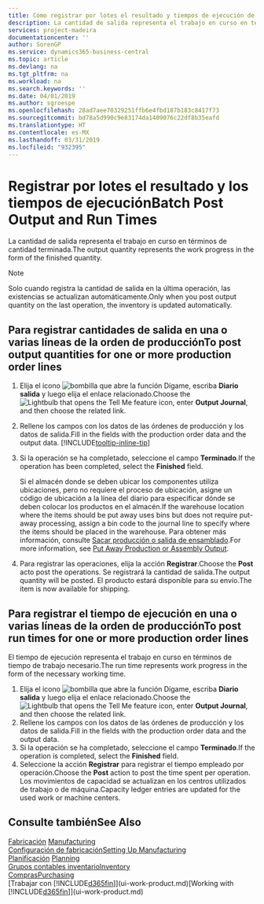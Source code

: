 ```yaml
---
title: Cómo registrar por lotes el resultado y tiempos de ejecución de producción | Documentos de Microsoft
description: La cantidad de salida representa el trabajo en curso en términos de cantidad terminada.
services: project-madeira
documentationcenter: ''
author: SorenGP
ms.service: dynamics365-business-central
ms.topic: article
ms.devlang: na
ms.tgt_pltfrm: na
ms.workload: na
ms.search.keywords: ''
ms.date: 04/01/2019
ms.author: sgroespe
ms.openlocfilehash: 28ad7aee70329251ffb6e4fbd187b183c8417f73
ms.sourcegitcommit: bd78a5d990c9e83174da1409076c22df8b35eafd
ms.translationtype: HT
ms.contentlocale: es-MX
ms.lasthandoff: 03/31/2019
ms.locfileid: "932395"
---
```

# <a name="batch-post-output-and-run-times"></a><span data-ttu-id="007c7-103">Registrar por lotes el resultado y los tiempos de ejecución</span><span class="sxs-lookup"><span data-stu-id="007c7-103">Batch Post Output and Run Times</span></span>
<span data-ttu-id="007c7-104">La cantidad de salida representa el trabajo en curso en términos de cantidad terminada.</span><span class="sxs-lookup"><span data-stu-id="007c7-104">The output quantity represents the work progress in the form of the finished quantity.</span></span>  

> [!NOTE]
> <span data-ttu-id="007c7-105">Solo cuando registra la cantidad de salida en la última operación, las existencias se actualizan automáticamente.</span><span class="sxs-lookup"><span data-stu-id="007c7-105">Only when you post output quantity on the last operation, the inventory is updated automatically.</span></span>  

## <a name="to-post-output-quantities-for-one-or-more-production-order-lines"></a><span data-ttu-id="007c7-106">Para registrar cantidades de salida en una o varias líneas de la orden de producción</span><span class="sxs-lookup"><span data-stu-id="007c7-106">To post output quantities for one or more production order lines</span></span>
1. <span data-ttu-id="007c7-107">Elija el icono ![bombilla que abre la función Dígame](media/ui-search/search_small.png "Dígame que desea hacer"), escriba **Diario salida** y luego elija el enlace relacionado.</span><span class="sxs-lookup"><span data-stu-id="007c7-107">Choose the ![Lightbulb that opens the Tell Me feature](media/ui-search/search_small.png "Tell me what you want to do") icon, enter **Output Journal**, and then choose the related link.</span></span>  
2. <span data-ttu-id="007c7-108">Rellene los campos con los datos de las órdenes de producción y los datos de salida.</span><span class="sxs-lookup"><span data-stu-id="007c7-108">Fill in the fields with the production order data and the output data.</span></span> [!INCLUDE[tooltip-inline-tip](includes/tooltip-inline-tip_md.md)]
3. <span data-ttu-id="007c7-109">Si la operación se ha completado, seleccione el campo **Terminado**.</span><span class="sxs-lookup"><span data-stu-id="007c7-109">If the operation has been completed, select the **Finished** field.</span></span>  

    <span data-ttu-id="007c7-110">Si el almacén donde se deben ubicar los componentes utiliza ubicaciones, pero no requiere el proceso de ubicación,  asigne un código de ubicación a la línea del diario para especificar dónde se deben colocar los productos en el almacén.</span><span class="sxs-lookup"><span data-stu-id="007c7-110">If the warehouse location where the items should be put away uses bins but does not require put-away processing,  assign a bin code to the journal line to specify where the items should be placed in the warehouse.</span></span> <span data-ttu-id="007c7-111">Para obtener más información, consulte [Sacar producción o salida de ensamblado](warehouse-how-to-put-away-production-output.md).</span><span class="sxs-lookup"><span data-stu-id="007c7-111">For more information, see [Put Away Production or Assembly Output](warehouse-how-to-put-away-production-output.md).</span></span>  

4. <span data-ttu-id="007c7-112">Para registrar las operaciones, elija la acción **Registrar**.</span><span class="sxs-lookup"><span data-stu-id="007c7-112">Choose the **Post** acto post the operations.</span></span> <span data-ttu-id="007c7-113">Se registrará la cantidad de salida.</span><span class="sxs-lookup"><span data-stu-id="007c7-113">The output quantity will be posted.</span></span> <span data-ttu-id="007c7-114">El producto estará disponible para su envío.</span><span class="sxs-lookup"><span data-stu-id="007c7-114">The item is now available for shipping.</span></span>  

## <a name="to-post-run-times-for-one-or-more-production-order-lines"></a><span data-ttu-id="007c7-115">Para registrar el tiempo de ejecución en una o varias líneas de la orden de producción</span><span class="sxs-lookup"><span data-stu-id="007c7-115">To post run times for one or more production order lines</span></span>
<span data-ttu-id="007c7-116">El tiempo de ejecución representa el trabajo en curso en términos de tiempo de trabajo necesario.</span><span class="sxs-lookup"><span data-stu-id="007c7-116">The run time represents work progress in the form of the necessary working time.</span></span>    

1.  <span data-ttu-id="007c7-117">Elija el icono ![bombilla que abre la función Dígame](media/ui-search/search_small.png "Dígame que desea hacer"), escriba **Diario salida** y luego elija el enlace relacionado.</span><span class="sxs-lookup"><span data-stu-id="007c7-117">Choose the ![Lightbulb that opens the Tell Me feature](media/ui-search/search_small.png "Tell me what you want to do") icon, enter **Output Journal**, and then choose the related link.</span></span>  
2. <span data-ttu-id="007c7-118">Rellene los campos con los datos de las órdenes de producción y los datos de salida.</span><span class="sxs-lookup"><span data-stu-id="007c7-118">Fill in the fields with the production order data and the output data.</span></span>  
3.  <span data-ttu-id="007c7-119">Si la operación se ha completado, seleccione el campo **Terminado**.</span><span class="sxs-lookup"><span data-stu-id="007c7-119">If the operation is completed, select the **Finished** field.</span></span>  
4. <span data-ttu-id="007c7-120">Seleccione la acción **Registrar** para registrar el tiempo empleado por operación.</span><span class="sxs-lookup"><span data-stu-id="007c7-120">Choose the **Post** action to post the time spent per operation.</span></span> <span data-ttu-id="007c7-121">Los movimientos de capacidad se actualizan en los centros utilizados de trabajo o de máquina.</span><span class="sxs-lookup"><span data-stu-id="007c7-121">Capacity ledger entries are updated for the used work or machine centers.</span></span>

## <a name="see-also"></a><span data-ttu-id="007c7-122">Consulte también</span><span class="sxs-lookup"><span data-stu-id="007c7-122">See Also</span></span>  
<span data-ttu-id="007c7-123">[Fabricación](production-manage-manufacturing.md)  </span><span class="sxs-lookup"><span data-stu-id="007c7-123">[Manufacturing](production-manage-manufacturing.md)  </span></span>  
[<span data-ttu-id="007c7-124">Configuración de fabricación</span><span class="sxs-lookup"><span data-stu-id="007c7-124">Setting Up Manufacturing</span></span>](production-configure-production-processes.md)  
<span data-ttu-id="007c7-125">[Planificación](production-planning.md)    </span><span class="sxs-lookup"><span data-stu-id="007c7-125">[Planning](production-planning.md)    </span></span>  
[<span data-ttu-id="007c7-126">Grupos contables inventario</span><span class="sxs-lookup"><span data-stu-id="007c7-126">Inventory</span></span>](inventory-manage-inventory.md)  
[<span data-ttu-id="007c7-127">Compras</span><span class="sxs-lookup"><span data-stu-id="007c7-127">Purchasing</span></span>](purchasing-manage-purchasing.md)  
<span data-ttu-id="007c7-128">[Trabajar con [!INCLUDE[d365fin](includes/d365fin_md.md)]](ui-work-product.md)</span><span class="sxs-lookup"><span data-stu-id="007c7-128">[Working with [!INCLUDE[d365fin](includes/d365fin_md.md)]](ui-work-product.md)</span></span>

